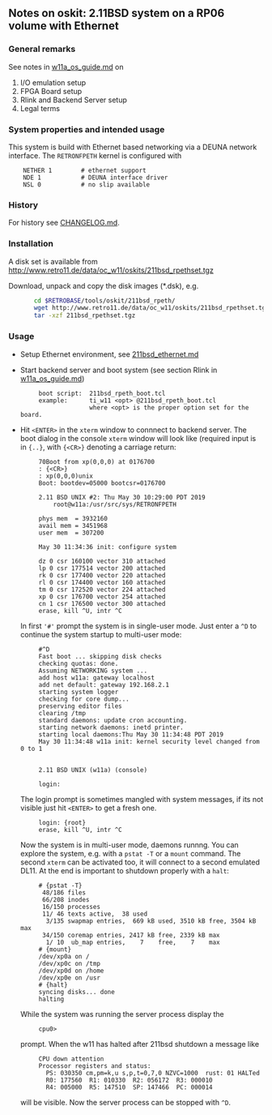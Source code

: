 ## Notes on oskit: 2.11BSD system on a RP06 volume with Ethernet

### General remarks
See notes in [w11a_os_guide.md](../../../doc/w11a_os_guide.md) on
  1. I/O emulation setup
  2. FPGA Board setup
  3. Rlink and Backend Server setup
  4. Legal terms

### System properties and intended usage
This system is build with Ethernet based networking via a DEUNA network
interface. The `RETRONFPETH` kernel is configured with
```
    NETHER 1        # ethernet support
    NDE 1           # DEUNA interface driver
    NSL 0           # no slip available
```

### History
For history see [CHANGELOG.md](CHANGELOG.md).

### Installation
A disk set is available from
http://www.retro11.de/data/oc_w11/oskits/211bsd_rpethset.tgz

Download, unpack and copy the disk images (*.dsk), e.g.
```bash
       cd $RETROBASE/tools/oskit/211bsd_rpeth/
       wget http://www.retro11.de/data/oc_w11/oskits/211bsd_rpethset.tgz
       tar -xzf 211bsd_rpethset.tgz
```

### Usage

- Setup Ethernet environment, see [211bsd_ethernet.md](../doc/211bsd_ethernet.md)
- Start backend server and boot system
  (see section Rlink in [w11a_os_guide.md](../../../doc/w11a_os_guide.md))
  ```
       boot script:  211bsd_rpeth_boot.tcl
       example:      ti_w11 <opt> @211bsd_rpeth_boot.tcl
                     where <opt> is the proper option set for the board.
  ```

- Hit `<ENTER>` in the `xterm` window to connnect to backend server.
  The boot dialog in the console `xterm` window will look like
  (required input is in `{..}`, with `{<CR>}` denoting a carriage return:
  ```
       70Boot from xp(0,0,0) at 0176700
       : {<CR>}
       : xp(0,0,0)unix
       Boot: bootdev=05000 bootcsr=0176700

       2.11 BSD UNIX #2: Thu May 30 10:29:00 PDT 2019
           root@w11a:/usr/src/sys/RETRONFPETH

       phys mem  = 3932160
       avail mem = 3451968
       user mem  = 307200

       May 30 11:34:36 init: configure system

       dz 0 csr 160100 vector 310 attached
       lp 0 csr 177514 vector 200 attached
       rk 0 csr 177400 vector 220 attached
       rl 0 csr 174400 vector 160 attached
       tm 0 csr 172520 vector 224 attached
       xp 0 csr 176700 vector 254 attached
       cn 1 csr 176500 vector 300 attached
       erase, kill ^U, intr ^C
  ```

  In first `'#'` prompt the system is in single-user mode. Just enter a `^D` 
  to continue the system startup to multi-user mode:
  ```
       #^D
       Fast boot ... skipping disk checks
       checking quotas: done.
       Assuming NETWORKING system ...
       add host w11a: gateway localhost
       add net default: gateway 192.168.2.1
       starting system logger
       checking for core dump... 
       preserving editor files
       clearing /tmp
       standard daemons: update cron accounting.
       starting network daemons: inetd printer.
       starting local daemons:Thu May 30 11:34:48 PDT 2019
       May 30 11:34:48 w11a init: kernel security level changed from 0 to 1

       
       2.11 BSD UNIX (w11a) (console)
       
       login:
  ```

  The login prompt is sometimes mangled with system messages, if its not
  visible just hit `<ENTER>` to get a fresh one.
  ```
       login: {root}
       erase, kill ^U, intr ^C
  ```

  Now the system is in multi-user mode, daemons runnng. You can explore
  the system, e.g. with a `pstat -T` or a `mount` command. The second
  `xterm` can be activated too, it will connect to a second emulated DL11.
  At the end is important to shutdown properly with a `halt`:
  ```
       # {pstat -T}
        48/186 files
        66/208 inodes
        16/150 processes
        11/ 46 texts active,  38 used
         3/135 swapmap entries,  669 kB used, 3510 kB free, 3504 kB max
        34/150 coremap entries, 2417 kB free, 2339 kB max
         1/ 10  ub_map entries,    7    free,    7    max
       # {mount}
       /dev/xp0a on /
       /dev/xp0c on /tmp
       /dev/xp0d on /home
       /dev/xp0e on /usr
       # {halt}
       syncing disks... done
       halting
  ```

  While the system was running the server process display the
  ```
       cpu0> 
  ```

  prompt. When the w11 has halted after 211bsd shutdown a message like
  ```
       CPU down attention
       Processor registers and status:
         PS: 030350 cm,pm=k,u s,p,t=0,7,0 NZVC=1000  rust: 01 HALTed
         R0: 177560  R1: 010330  R2: 056172  R3: 000010
         R4: 005000  R5: 147510  SP: 147466  PC: 000014
   ```

   will be visible. Now the server process can be stopped with `^D`.
